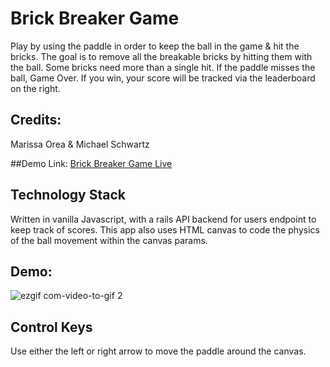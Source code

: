 # Brick Breaker Game

Play by using the paddle in order to keep the ball in the game & hit the bricks. The goal is to remove all the breakable bricks by hitting them with the ball. Some bricks need more than a single hit. If the paddle misses the ball, Game Over. If you win, your score will be tracked via the leaderboard on the right.

## Credits:
Marissa Orea & Michael Schwartz

##Demo Link:
[Brick Breaker Game Live](https://aqueous-wave-97981.herokuapp.com/)

## Technology Stack

Written in vanilla Javascript, with a rails API backend for users endpoint to keep track of scores. This app also uses HTML canvas to code the physics of the ball movement within the canvas params.

## Demo:

![ezgif com-video-to-gif 2](https://user-images.githubusercontent.com/22510881/50038201-c5745b00-ffe9-11e8-9e75-abf3bd0c936c.gif)

## Control Keys

Use either the left or right arrow to move the paddle around the canvas.
